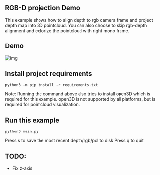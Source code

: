 ## RGB-D projection Demo

This example shows how to align depth to rgb camera frame and project depth map into 3D pointcloud. You can also choose to skip rgb-depth alignment and colorize the pointcloud with right mono frame.

## Demo

![img](https://user-images.githubusercontent.com/18037362/158277114-f1676487-e214-4872-a1b3-aa14131b666b.png)

## Install project requirements

```
python3 -m pip install -r requirements.txt
```
Note: Running the command above also tries to install open3D which is required for this example.
open3D is not supported by all platforms, but is required for pointcloud visualization.

## Run this example

```
python3 main.py
```

Press s to save the most recent depth/rgb/pcl to disk
Press q to quit

## TODO:
- Fix z-axis
